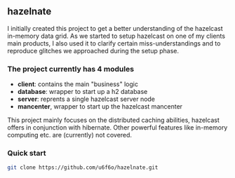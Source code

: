 ## hazelnate

I initially created this project to get a better understanding of the hazelcast in-memory data grid. As we started to setup hazelcast on one of my clients main products, I also used it to clarify certain miss-understandings and to reproduce glitches we approached during the setup phase. 

### The project currently has 4 modules
* **client**: contains the main "business" logic
* **database**: wrapper to start up a h2 database 
* **server**: reprents a single hazelcast server node 
* **mancenter**, wrapper to start up the hazelcast mancenter    

This project mainly focuses on the distributed caching abilities, hazelcast offers in conjunction with hibernate. Other powerful features like in-memory computing etc. are (currently) not covered. 

### Quick start

```bash
git clone https://github.com/u6f6o/hazelnate.git 
```


